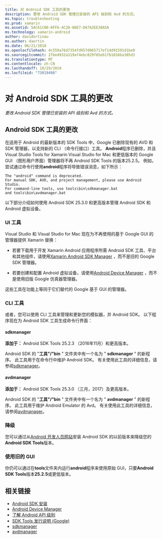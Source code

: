 ```yaml
---
title: 对 Android SDK 工具的更改
description: 更改 Android SDK 管理已安装的 API 级别和 Avd 的方式。
ms.topic: troubleshooting
ms.prod: xamarin
ms.assetid: 5AC61C00-0FF6-4C2D-80E7-D67A3EE30A5A
ms.technology: xamarin-android
author: davidortinau
ms.author: daortin
ms.date: 06/21/2018
ms.openlocfilehash: 4c559a76d7354fd957d065717ef14d91591d1be0
ms.sourcegitcommit: 2fbe4932a319af4ebc829f65eb1fb1816ba305d3
ms.translationtype: MT
ms.contentlocale: zh-CN
ms.lasthandoff: 10/29/2019
ms.locfileid: "73019498"
---
```

# <a name="changes-to-the-android-sdk-tooling"></a>对 Android SDK 工具的更改

_更改 Android SDK 管理已安装的 API 级别和 Avd 的方式。_

## <a name="changes-to-android-sdk-tooling"></a>Android SDK 工具的更改

在适用于 Android 的最新版本的 SDK Tools 中，Google 已删除现有的 AVD 和 SDK 管理器，以支持新的 CLI （命令行接口）工具。 **Android**程序已删除，并且 Visual Studio Tools for Xamarin Visual Studio for Mac 和更低版本的 Google GUI （图形用户界面）管理器将不再 Android SDK Tools 的版本25.2.5。 例如，尝试通过命令行使用**android**程序将导致错误消息，如下所示：

```shell
The "android" command is deprecated.
For manual SDK, AVD, and project management, please use Android Studio.
For command-line tools, use tools\bin\sdkmanager.bat
and tools\bin\avdmanager.bat
```

以下部分介绍如何使用 Android SDK 25.3.0 和更高版本管理 Android SDK 和 Android 虚拟设备。

### <a name="ui-tools"></a>UI 工具

Visual Studio 和 Visual Studio for Mac 现在为不再使用的基于 Google GUI 的管理器提供 Xamarin 替换：

- 若要下载用于开发 Xamarin Android 应用程序所需 Android SDK 工具、平台和其他组件，请使用[Xamarin Android SDK Manager](~/android/get-started/installation/android-sdk.md) ，而不是旧的 Google SDK 管理器。

- 若要创建和配置 Android 虚拟设备，请使用[Android Device Manager](~/android/get-started/installation/android-emulator/device-manager.md) ，而不是使用旧版 Google 仿真器管理器。

这些工具在功能上等同于它们替代的 Google 基于 GUI 的管理器。

### <a name="cli-tools"></a>CLI 工具

或者，您可以使用 CLI 工具来管理和更新您的模拟器，并 Android SDK。 以下程序现在为 Android SDK 工具生成命令行界面：

#### <a name="sdkmanager"></a>sdkmanager

**添加于：** Android SDK Tools 25.2.3 （2016年11月）和更高版本。

Android SDK 的 "**工具"/"bin** " 文件夹中有一个名为 " **sdkmanager** " 的新程序。 此工具用于在命令行中维护 Android SDK。 有关使用此工具的详细信息，请参阅[sdkmanager](https://developer.android.com/studio/command-line/sdkmanager.html)。

#### <a name="avdmanager"></a>avdmanager

**添加于：** Android SDK Tools 25.3.0 （三月，2017）及更高版本。

Android SDK 的 "**工具"/"bin** " 文件夹中有一个名为 " **avdmanager** " 的新程序。 此工具用于维护 Android Emulator 的 Avd。 有关使用此工具的详细信息，请参阅[avdmanager](https://developer.android.com/studio/command-line/avdmanager.html)。

### <a name="downgrading"></a>降级

您可以通过从[Android 开发人员网站](https://developer.android.com/studio/index.html)安装 Android SDK 的以前版本来降级您的**Android SDK Tools**版本。

### <a name="using-the-old-gui"></a>使用旧的 GUI

你仍可以通过在**tools**文件夹内运行**android**程序来使用原始 GUI，只要**Android SDK Tools**版本**25.2.5**或更低版本。

## <a name="related-links"></a>相关链接

- [Android SDK 安装](~/android/get-started/installation/android-sdk.md)
- [Android Device Manager](~/android/get-started/installation/android-emulator/device-manager.md)
- [了解 Android API 级别](~/android/app-fundamentals/android-api-levels.md)
- [SDK Tools 发行说明 (Google)](https://developer.android.com/studio/releases/sdk-tools.html)
- [sdkmanager](https://developer.android.com/studio/command-line/sdkmanager.html)
- [avdmanager](https://developer.android.com/studio/command-line/avdmanager.html)
